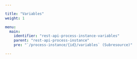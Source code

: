 ```yaml
---

title: "Variables"
weight: 1

menu:
  main:
    identifier: "rest-api-process-instance-variables"
    parent: "rest-api-process-instance"
    pre: "`/process-instance/{id}/variables` (Subresource)"

---
```

